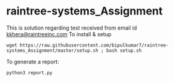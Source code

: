 # raintree-systems_Assignment
This is solution regarding test received from email id kkhera@raintreeinc.com 
To install & setup
```
wget https://raw.githubusercontent.com/bipulkumar7/raintree-systems_Assignment/master/setup.sh ; bash setup.sh
```
To generate a report:
```
python3 report.py
```
